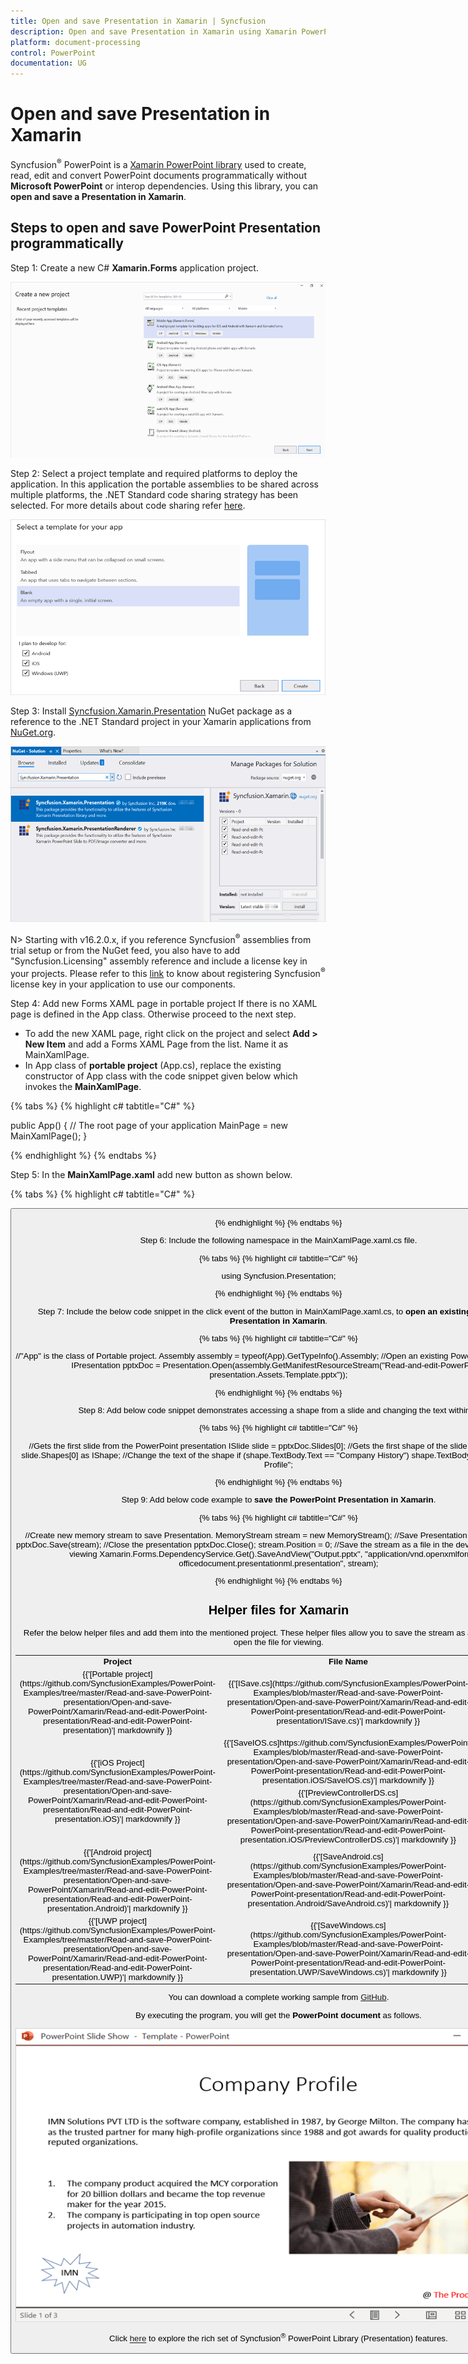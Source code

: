 ```yaml
---
title: Open and save Presentation in Xamarin | Syncfusion
description: Open and save Presentation in Xamarin using Xamarin PowerPoint library (Presentation) without Microsoft PowerPoint or interop dependencies.
platform: document-processing
control: PowerPoint
documentation: UG
---
```


# Open and save Presentation in Xamarin

Syncfusion<sup>&reg;</sup> PowerPoint is a [Xamarin PowerPoint library](https://www.syncfusion.com/powerpoint-framework/xamarin/powerpoint-library) used to create, read, edit and convert PowerPoint documents programmatically without **Microsoft PowerPoint** or interop dependencies. Using this library, you can **open and save a Presentation in Xamarin**.

## Steps to open and save PowerPoint Presentation programmatically

Step 1: Create a new C# **Xamarin.Forms** application project.

![Create Xamarin project](Workingwith-Xamarin/Project-Open-and-Save.png)

Step 2: Select a project template and required platforms to deploy the application. In this application the portable assemblies to be shared across multiple platforms, the .NET Standard code sharing strategy has been selected. For more details about code sharing refer [here](https://docs.microsoft.com/en-us/xamarin/cross-platform/app-fundamentals/code-sharing).

![Create Xamarin CodeSharing Option](Workingwith-Xamarin/Template-Project-Open-and-Save.png)

Step 3: Install [Syncfusion.Xamarin.Presentation](https://www.nuget.org/packages/Syncfusion.Xamarin.Presentation/) NuGet package as a reference to the .NET Standard project in your Xamarin applications from [NuGet.org](https://www.nuget.org/).

![Install Syncfusion.Xamarin.Presentation Nuget Package](Workingwith-Xamarin/Nuget-Package-Project-Open-and-Save.png)

N> Starting with v16.2.0.x, if you reference Syncfusion<sup>&reg;</sup> assemblies from trial setup or from the NuGet feed, you also have to add "Syncfusion.Licensing" assembly reference and include a license key in your projects. Please refer to this [link](https://help.syncfusion.com/common/essential-studio/licensing/overview) to know about registering Syncfusion<sup>&reg;</sup> license key in your application to use our components.

Step 4: Add new Forms XAML page in portable project If there is no XAML page is defined in the App class. Otherwise proceed to the next step.
<ul>
<li>To add the new XAML page, right click on the project and select <b>Add > New Item</b> and add a Forms XAML Page from the list. Name it as MainXamlPage.</li>
<li>In App class of <b>portable project</b> (App.cs), replace the existing constructor of App class with the code snippet given below which invokes the <b>MainXamlPage</b>.</li>
</ul>

{% tabs %}
{% highlight c# tabtitle="C#" %}

public App()
{
  // The root page of your application
  MainPage = new MainXamlPage();
}

{% endhighlight %}
{% endtabs %}

Step 5: In the **MainXamlPage.xaml** add new button as shown below.

{% tabs %}
{% highlight c# tabtitle="C#" %}

<?xml version="1.0" encoding="utf-8" ?>
<ContentPage xmlns="http://xamarin.com/schemas/2014/forms"
             xmlns:x="http://schemas.microsoft.com/winfx/2009/xaml"
             x:Class="Read_and_edit_PowerPoint_presentation.MainPage">
    <StackLayout VerticalOptions="Center">
        <Button Text="Open and Save Presentation" Clicked="OpenAndSavePresentation" HorizontalOptions="Center"/>
    </StackLayout>
</ContentPage>

{% endhighlight %}
{% endtabs %}

Step 6: Include the following namespace in the MainXamlPage.xaml.cs file.

{% tabs %}
{% highlight c# tabtitle="C#" %}

using Syncfusion.Presentation;

{% endhighlight %}
{% endtabs %}

Step 7: Include the below code snippet in the click event of the button in MainXamlPage.xaml.cs, to **open an existing PowerPoint Presentation in Xamarin**.

{% tabs %}
{% highlight c# tabtitle="C#" %}

//"App" is the class of Portable project.
Assembly assembly = typeof(App).GetTypeInfo().Assembly;
//Open an existing PowerPoint presentation
IPresentation pptxDoc = Presentation.Open(assembly.GetManifestResourceStream("Read-and-edit-PowerPoint-presentation.Assets.Template.pptx"));

{% endhighlight %}
{% endtabs %}

Step 8: Add below code snippet demonstrates accessing a shape from a slide and changing the text within it.

{% tabs %}
{% highlight c# tabtitle="C#" %}

//Gets the first slide from the PowerPoint presentation
ISlide slide = pptxDoc.Slides[0];
//Gets the first shape of the slide
IShape shape = slide.Shapes[0] as IShape;
//Change the text of the shape
if (shape.TextBody.Text == "Company History")
    shape.TextBody.Text = "Company Profile";

{% endhighlight %}
{% endtabs %}

Step 9: Add below code example to **save the PowerPoint Presentation in Xamarin**.

{% tabs %}
{% highlight c# tabtitle="C#" %}

//Create new memory stream to save Presentation.
MemoryStream stream = new MemoryStream();
//Save Presentation in stream format.
pptxDoc.Save(stream);
//Close the presentation
pptxDoc.Close();
stream.Position = 0;
//Save the stream as a file in the device and invoke it for viewing
Xamarin.Forms.DependencyService.Get<ISave>().SaveAndView("Output.pptx", "application/vnd.openxmlformats-officedocument.presentationml.presentation", stream);

{% endhighlight %}
{% endtabs %}

## Helper files for Xamarin

Refer the below helper files and add them into the mentioned project. These helper files allow you to save the stream as a physical file and open the file for viewing.

<table>
  <tr>
  <td>
    <b>Project</b>
  </td>
  <td>
    <b>File Name</b>
  </td>
  <td>
    <b>Summary</b>
  </td>
  </tr>
  <tr>
  <td>
    {{'[Portable project](https://github.com/SyncfusionExamples/PowerPoint-Examples/tree/master/Read-and-save-PowerPoint-presentation/Open-and-save-PowerPoint/Xamarin/Read-and-edit-PowerPoint-presentation/Read-and-edit-PowerPoint-presentation)'| markdownify }}
  </td>
  <td>
    {{'[ISave.cs](https://github.com/SyncfusionExamples/PowerPoint-Examples/blob/master/Read-and-save-PowerPoint-presentation/Open-and-save-PowerPoint/Xamarin/Read-and-edit-PowerPoint-presentation/Read-and-edit-PowerPoint-presentation/ISave.cs)'| markdownify }}
  </td>
  <td>Represent the base interface for save operation
  </td>
  </tr>
  <tr>
  <td rowspan="2">
    {{'[iOS Project](https://github.com/SyncfusionExamples/PowerPoint-Examples/tree/master/Read-and-save-PowerPoint-presentation/Open-and-save-PowerPoint/Xamarin/Read-and-edit-PowerPoint-presentation/Read-and-edit-PowerPoint-presentation.iOS)'| markdownify }}
  </td>
  <td>
    {{'[SaveIOS.cs]https://github.com/SyncfusionExamples/PowerPoint-Examples/blob/master/Read-and-save-PowerPoint-presentation/Open-and-save-PowerPoint/Xamarin/Read-and-edit-PowerPoint-presentation/Read-and-edit-PowerPoint-presentation.iOS/SaveIOS.cs)'| markdownify }}
  </td>
  <td>
    Save implementation for iOS device
  </td>
  </tr>
  <tr>
  <td>
    {{'[PreviewControllerDS.cs](https://github.com/SyncfusionExamples/PowerPoint-Examples/blob/master/Read-and-save-PowerPoint-presentation/Open-and-save-PowerPoint/Xamarin/Read-and-edit-PowerPoint-presentation/Read-and-edit-PowerPoint-presentation.iOS/PreviewControllerDS.cs)'| markdownify }}
  </td>
  <td>
    Helper class for viewing the <b>PowerPoint Presenatation</b> in iOS device
  </td>
  </tr>
  <tr>
  <td>
    {{'[Android project](https://github.com/SyncfusionExamples/PowerPoint-Examples/tree/master/Read-and-save-PowerPoint-presentation/Open-and-save-PowerPoint/Xamarin/Read-and-edit-PowerPoint-presentation/Read-and-edit-PowerPoint-presentation.Android)'| markdownify }}
  </td>
  <td>
   {{'[SaveAndroid.cs](https://github.com/SyncfusionExamples/PowerPoint-Examples/blob/master/Read-and-save-PowerPoint-presentation/Open-and-save-PowerPoint/Xamarin/Read-and-edit-PowerPoint-presentation/Read-and-edit-PowerPoint-presentation.Android/SaveAndroid.cs)'| markdownify }}
  </td>
  <td>Save implementation for Android device
  </td>
  </tr>
  <tr>
  <td>
    {{'[UWP project](https://github.com/SyncfusionExamples/PowerPoint-Examples/tree/master/Read-and-save-PowerPoint-presentation/Open-and-save-PowerPoint/Xamarin/Read-and-edit-PowerPoint-presentation/Read-and-edit-PowerPoint-presentation.UWP)'| markdownify }}
  </td>
  <td>
    {{'[SaveWindows.cs](https://github.com/SyncfusionExamples/PowerPoint-Examples/blob/master/Read-and-save-PowerPoint-presentation/Open-and-save-PowerPoint/Xamarin/Read-and-edit-PowerPoint-presentation/Read-and-edit-PowerPoint-presentation.UWP/SaveWindows.cs)'| markdownify }}
  </td>
  <td>Save implementation for UWP device.
  </td>
  </tr>
</table>

You can download a complete working sample from [GitHub](https://github.com/SyncfusionExamples/PowerPoint-Examples/tree/master/Read-and-save-PowerPoint-presentation/Open-and-save-PowerPoint/Xamarin).

By executing the program, you will get the **PowerPoint document** as follows.

![Xamarin output PowerPoint document](Workingwith-Core/Open-and-Save-output-image.png)      

Click [here](https://www.syncfusion.com/document-processing/powerpoint-framework/xamarin) to explore the rich set of Syncfusion<sup>&reg;</sup> PowerPoint Library (Presentation) features. 

